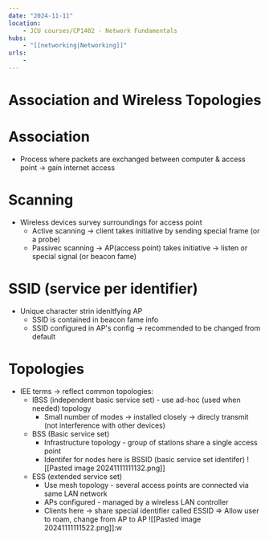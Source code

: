 ```yaml
---
date: "2024-11-11"
location: 
    - JCU courses/CP1402 - Network Fundamentals
hubs: 
    - "[[networking|Networking]]"
urls:
    - 
---
```


# Association and Wireless Topologies
# Association
+ Process where packets are exchanged between computer & access point -> gain internet access

# Scanning
+ Wireless devices survey surroundings for access point
    + Active scanning -> client takes initiative by sending special frame (or a probe)
    + Passivec scanning -> AP(access point) takes initiative -> listen or special signal (or beacon fame)

# SSID (service per identifier)
+ Unique character strin idenitfying AP
    + SSID is contained in beacon fame info
    + SSID configured in AP's config -> recommended to be changed from default

# Topologies
+ IEE terms -> reflect common topologies:
    + IBSS (independent basic service set) - use ad-hoc (used when needed) topology
        + Small number of modes -> installed closely -> direcly transmit (not interference with other devices)
    + BSS (Basic service set) 
        + Infrastructure topology - group of stations share a single access point
        + Identifer for nodes here is BSSID (basic service set identifer)
![[Pasted image 20241111111132.png]]
    + ESS (extended service set)
        + Use mesh topology - several access points are connected via same LAN network
        + APs configured - managed by a wireless LAN controller 
        + Clients here -> share special identifier called ESSID
        => Allow user to roam, change from AP to AP
		![[Pasted image 20241111111522.png]]:w

